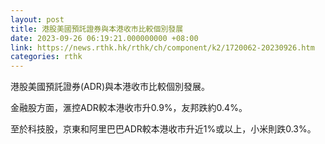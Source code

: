 ```yaml
---
layout: post
title: 港股美國預託證券與本港收市比較個別發展
date: 2023-09-26 06:19:21.000000000 +08:00
link: https://news.rthk.hk/rthk/ch/component/k2/1720062-20230926.htm
categories: rthk
---
```


港股美國預託證券(ADR)與本港收市比較個別發展。

金融股方面，滙控ADR較本港收市升0.9%，友邦跌約0.4%。

至於科技股，京東和阿里巴巴ADR較本港收市升近1%或以上，小米則跌0.3%。
